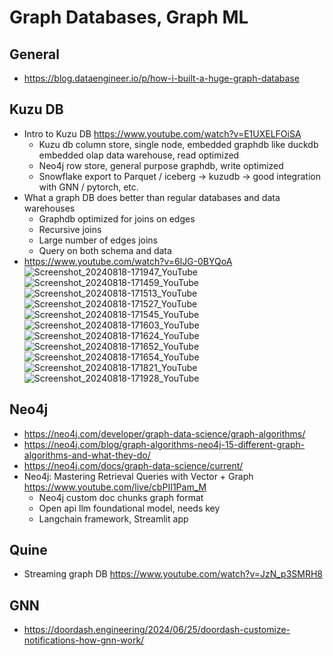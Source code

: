 # Graph Databases, Graph ML

## General
- https://blog.dataengineer.io/p/how-i-built-a-huge-graph-database

## Kuzu DB
- Intro to Kuzu DB https://www.youtube.com/watch?v=E1UXELFOiSA
  - Kuzu db column store, single node, embedded graphdb like duckdb embedded olap data warehouse, read optimized 
  - Neo4j row store, general purpose graphdb, write optimized 
  - Snowflake export to Parquet / iceberg -> kuzudb -> good integration with GNN / pytorch, etc. 
- What a graph DB does better than regular databases and data warehouses
  - Graphdb optimized for joins on edges
  - Recursive joins
  - Large number of edges joins
  - Query on both schema and data
- https://www.youtube.com/watch?v=6lJG-0BYQoA
![Screenshot_20240818-171947_YouTube](https://github.com/user-attachments/assets/d0b7edcd-3218-47d5-90b0-08eb35c1ea22)
![Screenshot_20240818-171459_YouTube](https://github.com/user-attachments/assets/56674f0b-80f7-476d-88ab-3e37660c1ce0)
![Screenshot_20240818-171513_YouTube](https://github.com/user-attachments/assets/6468857e-d9a0-4b2a-a63d-667ec0f9ebb5)
![Screenshot_20240818-171527_YouTube](https://github.com/user-attachments/assets/040783e3-b840-4426-ba44-41afc878eb57)
![Screenshot_20240818-171545_YouTube](https://github.com/user-attachments/assets/5986b23f-3efe-4ad6-a1cf-a6a5e4741b7a)
![Screenshot_20240818-171603_YouTube](https://github.com/user-attachments/assets/05aee879-64dc-43db-8752-d60bb2284058)
![Screenshot_20240818-171624_YouTube](https://github.com/user-attachments/assets/f10777a7-997e-4925-9181-38c2d0d54fcf)
![Screenshot_20240818-171652_YouTube](https://github.com/user-attachments/assets/992b38f5-cd77-480b-8c17-c1bb69c8cae5)
![Screenshot_20240818-171654_YouTube](https://github.com/user-attachments/assets/2891716d-eca8-4f28-9207-89040c924a63)
![Screenshot_20240818-171821_YouTube](https://github.com/user-attachments/assets/080be8e0-cf32-4cca-8ef8-2f1fd3348b68)
![Screenshot_20240818-171928_YouTube](https://github.com/user-attachments/assets/b24655eb-8945-4af0-a1be-6cc65b2415a6)

## Neo4j
- https://neo4j.com/developer/graph-data-science/graph-algorithms/
- https://neo4j.com/blog/graph-algorithms-neo4j-15-different-graph-algorithms-and-what-they-do/
- https://neo4j.com/docs/graph-data-science/current/
- Neo4j: Mastering Retrieval Queries with Vector + Graph https://www.youtube.com/live/cbPII1Pam_M
  - Neo4j custom doc chunks graph format
  - Open api llm foundational model, needs key
  - Langchain framework, Streamlit app

## Quine
- Streaming graph DB https://www.youtube.com/watch?v=JzN_p3SMRH8

## GNN
- https://doordash.engineering/2024/06/25/doordash-customize-notifications-how-gnn-work/
